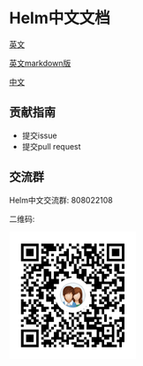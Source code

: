 # Helm中文文档

[英文](https://docs-helm.codeforfun.cn/en/README.html)

[英文markdown版](docs/en/README.md)

[中文](https://docs-helm.codeforfun.cn/cn/README.html)

## 贡献指南

- 提交issue
- 提交pull request

## 交流群

Helm中文交流群: 808022108

二维码:

<p>
  <a href="//shang.qq.com/wpa/qunwpa?idkey=d6aa90b5aa23754d9fa6df1d12dc0de62ca77ab22db6c601fc7dc8a10744e2de">
    <img width="230" src="https://raw.githubusercontent.com/qq253498229/docs-helm/master/qrcode.png">
  </a>
</p>

